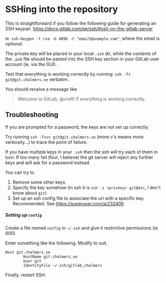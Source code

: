 # SSHing into the repository

This is straightforward if you follow the following guide for generating an SSH keypair.
https://docs.gitlab.com/ee/ssh/#ssh-on-the-gitlab-server

ie. `ssh-keygen -t rsa -b 4096 -C "email@example.com"`, where the email is optional.

The private key will be placed in your local `.ssh` dir, while the contents of the `.pub` file should be pasted into the SSH key section in your GitLab user account (ie. via the GUI).

Test that everything is working correctly by running: `ssh -Tv git@git.chalmers.se` verbatim.

You should receive a message like 
>Welcome to GitLab, @croft!
if everything is working correctly.


## Troubleshooting
If you are prompted for a password, the keys are not set up correctly.

Try running `ssh -Tvvv git@git.chalmers.se` (more v's means more verbosity...) to trace the point of failure. 


If you have multiple keys in your `.ssh` then the ssh will try each of them in turn. If too many fail (four, I believe) the git server will reject any further keys and will ask for a password instead.

You can try to
1) Remove some other keys.
2) Specify the key somehow (in ssh it is `ssh -i <privkey> git@etc`, I don't know about `git`)
3) Set up an ssh config file to associate the url with a specific key. Recommended. See https://superuser.com/a/232406

##### Setting up `config`

Create a file named  `config` in `~/.ssh` and give it restrictive permissions (ie. 600).

Enter something like the following. Modify to suit.
```
Host git.chalmers.se
        HostName git.chalmers.se
        User git
        IdentityFile ~/.ssh/gitlab_chalmers
```

Finally, restart SSH.

